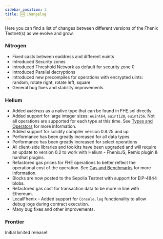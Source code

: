 ```yaml
---
sidebar_position: 3
title: 🆕 Changelog
---
```


Here you can find a list of changes between different versions of the Fhenix Testnet(s) as we evolve and grow.

### Nitrogen

- Fixed casts between eaddress and different euints
- Introduced Security zones
- Introduced Threshold Network as default for security zone 0
- Introduced Parallel decryptions
- Introduced new precompiles for operations with encrypted uints: random, rotate right, rotate left, square
- General bug fixes and stability improvements 

### Helium

- Added `eaddress` as a native type that can be found in FHE.sol directly
- Added support for large integer sizes: `euint64`, `euint128`, `euint256`. Not all operations are supported for each type
  at this time. See [Types and Operators](../../Writing%20Smart%20Contracts/Types-and-Operators.md) for more information.
- Added support for solidity compiler version 0.8.25 and up
- Performance has been greatly increased for all data types
- Performance has been greatly increased for select operations
- All client-side libraries and toolkits have been upgraded and will require an update to version 0.2 to work with Helium - FhenixJS, Remix plugin & hardhat plugins.
- Refactored gas prices for FHE operations to better reflect the operational cost of the operation. See [Gas and Benchmarks](../../Writing%20Smart%20Contracts/Gas-and-Benchmarks.md) for more information.
- Blocks are now posted to the Sepolia Testnet with support for EIP-4844 blobs.
- Refactored gas cost for transaction data to be more in line with Ethereum.
- LocalFhenix - Added support for `Console.log` functionality to allow debug logs during contract execution.
- Many bug fixes and other improvements.

### Frontier

Initial limited release!
